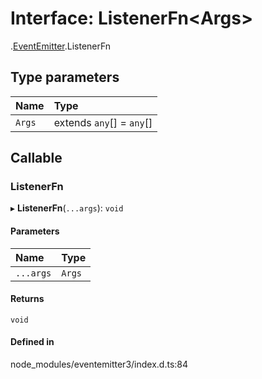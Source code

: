 # Interface: ListenerFn<Args\>

[<internal>](../wiki/%3Cinternal%3E).[EventEmitter](../wiki/%3Cinternal%3E.EventEmitter).ListenerFn

## Type parameters

| Name | Type |
| :------ | :------ |
| `Args` | extends `any`[] = `any`[] |

## Callable

### ListenerFn

▸ **ListenerFn**(`...args`): `void`

#### Parameters

| Name | Type |
| :------ | :------ |
| `...args` | `Args` |

#### Returns

`void`

#### Defined in

node_modules/eventemitter3/index.d.ts:84
